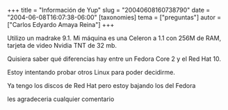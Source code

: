 +++
title = "Información de Yup"
slug = "20040608160738790"
date = "2004-06-08T16:07:38-06:00"
[taxonomies]
tema = ["preguntas"]
autor = ["Carlos Edyardo Amaya Reina"]
+++

Utilizo un madrake 9.1. Mi máquina es una Celeron a 1.1 con 256M de RAM,
tarjeta de video Nvidia TNT de 32 mb.

Quisiera saber qué diferencias hay entre un Fedora Core 2 y el Red Hat
10.

Estoy intentando probar otros Linux para poder decidirme.

Ya tengo los discos de Red Hat pero estoy bajando los del Fedora

les agradeceria cualquier comentario

